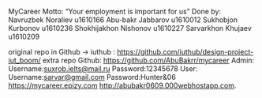 MyCareer
Motto:
“Your employment is important for us”
Done by:
Navruzbek Noraliev u1610166
Abu-bakr Jabbarov u1610012
Sukhobjon Kurbonov u1610236
Shokhijakhon Nishonov u1610227
Sarvarkhon Khujaev u1610209

original repo in Github -> iuthub : https://github.com/iuthub/design-project-iut_boom/
extra repo Github: https://github.com/AbuBakrr/mycareer
Admin:
Username:suxrob.ielts@mail.ru
Password:12345678
User:
Username:sarvar@gmail.com
Password:Hunter&06
https://mycareer.epizy.com
http://abubakr0609.000webhostapp.com.
